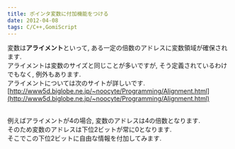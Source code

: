 ```yaml
---
title: ポインタ変数に付加機能をつける
date: 2012-04-08
tags: C/C++,GomiScript
---
```


変数は<span class="deco" style="font-weight:bold;">アライメント</span>といって, ある一定の倍数のアドレスに変数領域が確保されます.<br />
アライメントは変数のサイズと同じことが多いですが, そう定義されているわけでもなく, 例外もあります.<br />
アライメントについては次のサイトが詳しいです.<br />[http://www5d.biglobe.ne.jp/~noocyte/Programming/Alignment.html](http://www5d.biglobe.ne.jp/~noocyte/Programming/Alignment.html)

<br />例えばアライメントが4の場合, 変数のアドレスは4の倍数となります.<br />
そのため変数のアドレスは下位2ビットが常に0となります.<br />
そこでこの下位2ビットに自由な情報を付加してみます.

